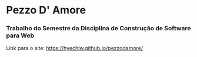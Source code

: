 # Pezzo D' Amore

<h3> Trabalho do Semestre da Disciplina de Construção de Software para Web</h3>

Link para o site: https://hyechiw.github.io/pezzodamore/
